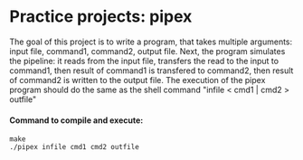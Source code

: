 # Practice projects: pipex
The goal of this project is to write a program, that takes multiple arguments: input file, command1, command2, output file. Next, the program simulates the pipeline: it reads from the input file, transfers the read to the input to command1, then result of command1 is transfered to command2, then result of command2 is written to the output file. The execution of the pipex program should do the same as the shell command "infile < cmd1 | cmd2 > outfile"

#### Command to compile and execute:
`make` <br /> `./pipex infile cmd1 cmd2 outfile`
